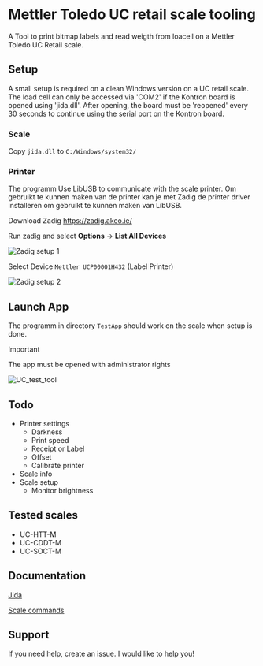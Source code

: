 # Mettler Toledo UC retail scale tooling

A Tool to print bitmap labels and read weigth from loacell on a Mettler Toledo UC Retail scale.

## Setup
A small setup is required on a clean Windows version on a UC retail scale. The load cell can only be accessed via 'COM2' if the Kontron board is opened using 'jida.dll'. After opening, the board must be 'reopened' every 30 seconds to continue using the serial port on the Kontron board.

### Scale
Copy `jida.dll` to `C:/Windows/system32/`

### Printer
The programm Use LibUSB to communicate with the scale printer. Om gebruikt te kunnen maken van de printer kan je met Zadig de printer driver installeren om gebruikt te kunnen maken van LibUSB.

Download Zadig https://zadig.akeo.ie/

Run zadig and select **Options** -> **List All Devices**

![Zadig setup 1](https://github.com/Lg0enga/MettlerToledoUcTestTools/blob/main/assets/Zadig_Setup_01.png)

Select Device `Mettler UCP00001H432` (Label Printer)

![Zadig setup 2](https://github.com/Lg0enga/MettlerToledoUcTestTools/blob/main/assets/Zadig_Setup_02.png)


## Launch App

The programm in directory `TestApp` should work on the scale when setup is done.

> [!IMPORTANT]
> The app must be opened with administrator rights

![UC_test_tool](https://github.com/Lg0enga/MettlerToledoUcTestTools/blob/main/assets/UC_test_tool.png)

## Todo
- Printer settings
    - Darkness
    - Print speed
    - Receipt or Label
    - Offset
    - Calibrate printer 
- Scale info
- Scale setup
    - Monitor brightness


## Tested scales
- UC-HTT-M
- UC-CDDT-M
- UC-SOCT-M

## Documentation

[Jida](https://github.com/Lg0enga/MettlerToledoUcTestTools/blob/main/docs/jida32.pdf)

[Scale commands](https://github.com/Lg0enga/MettlerToledoUcTestTools/blob/main/docs/mmt.pdf)

## Support

If you need help, create an issue. I would like to help you!

